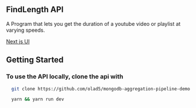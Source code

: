 ## FindLength API

A Program that lets you get the duration of a youtube video or playlist at varying
speeds.

[Next js UI](https://bradfrost.com/blog/post/atomic-web-design/)


## Getting Started
### To use the API locally, clone the api with
```bash
  git clone https://github.com/olad5/mongodb-aggregation-pipeline-demo
```

```bash
  yarn && yarn run dev
```
